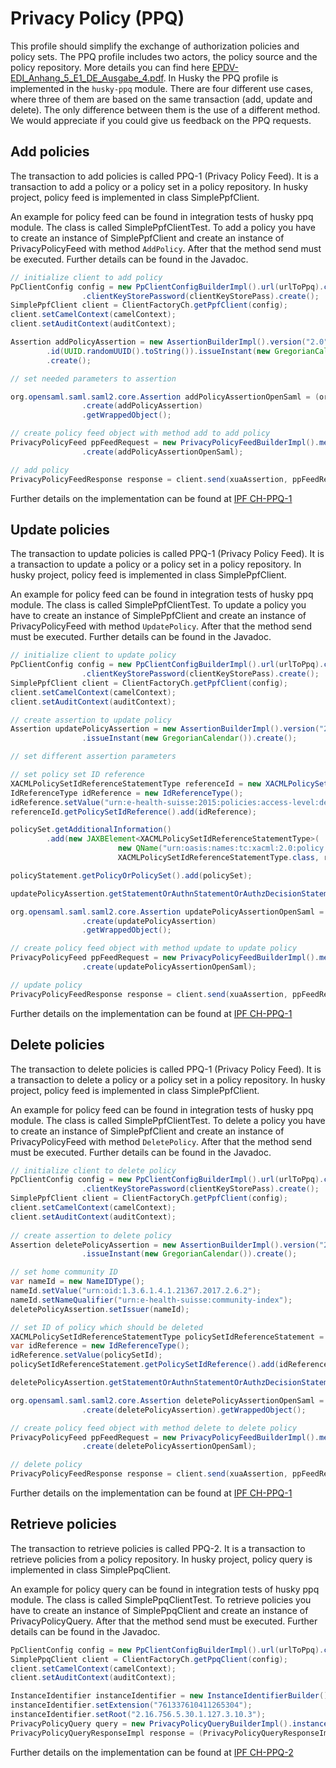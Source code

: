 # Privacy Policy (PPQ)

This profile should simplify the exchange of authorization policies and policy sets. The PPQ profile includes two actors, the policy source and the policy repository. More details you can find here [EPDV-EDI_Anhang_5_E1_DE_Ausgabe_4.pdf](https://www.bag.admin.ch/dam/bag/de/dokumente/nat-gesundheitsstrategien/strategie-ehealth/gesetzgebung-elektronisches-patientendossier/gesetze/anhang_5_ergaenzung_1_epdv_edi_ausgabe_4.pdf.download.pdf/EPDV-EDI_Anhang_5_E1_DE_Ausgabe_4.pdf).
In Husky the PPQ profile is implemented in the `husky-ppq` module. There are four different use cases, where three of them are based on the same transaction (add, update and delete). The only difference between them is the use of a different method.
We would appreciate if you could give us feedback on the PPQ requests.

## Add policies

The transaction to add policies is called PPQ-1 (Privacy Policy Feed). It is a transaction to add a policy or a policy set in a policy repository. In husky project, policy feed is implemented in class SimplePpfClient.

An example for policy feed can be found in integration tests of husky ppq module. The class is called SimplePpfClientTest. To add a policy you have to create an instance of SimplePpfClient and create an instance of PrivacyPolicyFeed with method `AddPolicy`. After that the method send must be executed. Further details can be found in the Javadoc.

```java
// initialize client to add policy
PpClientConfig config = new PpClientConfigBuilderImpl().url(urlToPpq).clientKeyStore(clientKeyStore)
				.clientKeyStorePassword(clientKeyStorePass).create();
SimplePpfClient client = ClientFactoryCh.getPpfClient(config);
client.setCamelContext(camelContext);
client.setAuditContext(auditContext);

Assertion addPolicyAssertion = new AssertionBuilderImpl().version("2.0")
		.id(UUID.randomUUID().toString()).issueInstant(new GregorianCalendar())
		.create();

// set needed parameters to assertion

org.opensaml.saml.saml2.core.Assertion addPolicyAssertionOpenSaml = (org.opensaml.saml.saml2.core.Assertion) new AssertionBuilderImpl()
				.create(addPolicyAssertion)
				.getWrappedObject();

// create policy feed object with method add to add policy
PrivacyPolicyFeed ppFeedRequest = new PrivacyPolicyFeedBuilderImpl().method(PpfMethod.AddPolicy)
				.create(addPolicyAssertionOpenSaml);

// add policy
PrivacyPolicyFeedResponse response = client.send(xuaAssertion, ppFeedRequest);
```

Further details on the implementation can be found at [IPF CH-PPQ-1](https://oehf.github.io/ipf-docs/docs/ihe/chppq1/>)

## Update policies

The transaction to update policies is called PPQ-1 (Privacy Policy Feed). It is a transaction to update a policy or a policy set in a policy repository. In husky project, policy feed is implemented in class SimplePpfClient.

An example for policy feed can be found in integration tests of husky ppq module. The class is called SimplePpfClientTest. To update a policy you have to create an instance of SimplePpfClient and create an instance of PrivacyPolicyFeed with method `UpdatePolicy`. After that the method send must be executed. Further details can be found in the Javadoc.

```java
// initialize client to update policy
PpClientConfig config = new PpClientConfigBuilderImpl().url(urlToPpq).clientKeyStore(clientKeyStore)
				.clientKeyStorePassword(clientKeyStorePass).create();
SimplePpfClient client = ClientFactoryCh.getPpfClient(config);
client.setCamelContext(camelContext);
client.setAuditContext(auditContext);

// create assertion to update policy
Assertion updatePolicyAssertion = new AssertionBuilderImpl().version("2.0").id(UUID.randomUUID().toString())
				.issueInstant(new GregorianCalendar()).create();

// set different assertion parameters

// set policy set ID reference
XACMLPolicySetIdReferenceStatementType referenceId = new XACMLPolicySetIdReferenceStatementType();
IdReferenceType idReference = new IdReferenceType();
idReference.setValue("urn:e-health-suisse:2015:policies:access-level:delegation-and-restricted");
referenceId.getPolicySetIdReference().add(idReference);

policySet.getAdditionalInformation()
		.add(new JAXBElement<XACMLPolicySetIdReferenceStatementType>(
						new QName("urn:oasis:names:tc:xacml:2.0:policy:schema:os", "PolicySetIdReference"),
						XACMLPolicySetIdReferenceStatementType.class, referenceId));

policyStatement.getPolicyOrPolicySet().add(policySet);

updatePolicyAssertion.getStatementOrAuthnStatementOrAuthzDecisionStatement().add(policyStatement);

org.opensaml.saml.saml2.core.Assertion updatePolicyAssertionOpenSaml = (org.opensaml.saml.saml2.core.Assertion) new AssertionBuilderImpl()
				.create(updatePolicyAssertion)
				.getWrappedObject();

// create policy feed object with method update to update policy
PrivacyPolicyFeed ppFeedRequest = new PrivacyPolicyFeedBuilderImpl().method(PpfMethod.UpdatePolicy)
				.create(updatePolicyAssertionOpenSaml);

// update policy
PrivacyPolicyFeedResponse response = client.send(xuaAssertion, ppFeedRequest);
```

Further details on the implementation can be found at [IPF CH-PPQ-1](https://oehf.github.io/ipf-docs/docs/ihe/chppq1/>)

## Delete policies

The transaction to delete policies is called PPQ-1 (Privacy Policy Feed). It is a transaction to delete a policy or a policy set in a policy repository. In husky project, policy feed is implemented in class SimplePpfClient.

An example for policy feed can be found in integration tests of husky ppq module. The class is called SimplePpfClientTest. To delete a policy you have to create an instance of SimplePpfClient and create an instance of PrivacyPolicyFeed with method `DeletePolicy`. After that the method send must be executed. Further details can be found in the Javadoc.

```java
// initialize client to delete policy
PpClientConfig config = new PpClientConfigBuilderImpl().url(urlToPpq).clientKeyStore(clientKeyStore)
				.clientKeyStorePassword(clientKeyStorePass).create();
SimplePpfClient client = ClientFactoryCh.getPpfClient(config);
client.setCamelContext(camelContext);
client.setAuditContext(auditContext);
		
// create assertion to delete policy
Assertion deletePolicyAssertion = new AssertionBuilderImpl().version("2.0").id(UUID.randomUUID().toString())
				.issueInstant(new GregorianCalendar()).create();

// set home community ID
var nameId = new NameIDType();
nameId.setValue("urn:oid:1.3.6.1.4.1.21367.2017.2.6.2");
nameId.setNameQualifier("urn:e-health-suisse:community-index");
deletePolicyAssertion.setIssuer(nameId);

// set ID of policy which should be deleted
XACMLPolicySetIdReferenceStatementType policySetIdReferenceStatement = new XACMLPolicySetIdReferenceStatementType();
var idReference = new IdReferenceType();
idReference.setValue(policySetId);
policySetIdReferenceStatement.getPolicySetIdReference().add(idReference);

deletePolicyAssertion.getStatementOrAuthnStatementOrAuthzDecisionStatement().add(policySetIdReferenceStatement);

org.opensaml.saml.saml2.core.Assertion deletePolicyAssertionOpenSaml = (org.opensaml.saml.saml2.core.Assertion) new AssertionBuilderImpl()
				.create(deletePolicyAssertion).getWrappedObject();

// create policy feed object with method delete to delete policy
PrivacyPolicyFeed ppFeedRequest = new PrivacyPolicyFeedBuilderImpl().method(PpfMethod.DeletePolicy)
				.create(deletePolicyAssertionOpenSaml);

// delete policy
PrivacyPolicyFeedResponse response = client.send(xuaAssertion, ppFeedRequest);
```

Further details on the implementation can be found at [IPF CH-PPQ-1](https://oehf.github.io/ipf-docs/docs/ihe/chppq1/>)

## Retrieve policies

The transaction to retrieve policies is called PPQ-2. It is a transaction to retrieve policies from a policy repository. In husky project, policy query is implemented in class SimplePpqClient.

An example for policy query can be found in integration tests of husky ppq module. The class is called SimplePpqClientTest. To retrieve policies you have to create an instance of SimplePpqClient and create an instance of PrivacyPolicyQuery. After that the method send must be executed. Further details can be found in the Javadoc.

```java
PpClientConfig config = new PpClientConfigBuilderImpl().url(urlToPpq).clientKeyStore(clientKeyStore).clientKeyStorePassword(clientKeyStorePass).create();
SimplePpqClient client = ClientFactoryCh.getPpqClient(config);
client.setCamelContext(camelContext);
client.setAuditContext(auditContext);

InstanceIdentifier instanceIdentifier = new InstanceIdentifierBuilder().buildObject();
instanceIdentifier.setExtension("761337610411265304");
instanceIdentifier.setRoot("2.16.756.5.30.1.127.3.10.3");
PrivacyPolicyQuery query = new PrivacyPolicyQueryBuilderImpl().instanceIdentifier(instanceIdentifier).issueInstant(new GregorianCalendar()).version("2.0").id(UUID.randomUUID().toString()).create();
PrivacyPolicyQueryResponseImpl response = (PrivacyPolicyQueryResponseImpl) client.send(securityHeader, query);

```

Further details on the implementation can be found at [IPF CH-PPQ-2](https://oehf.github.io/ipf-docs/docs/ihe/chppq2/)
